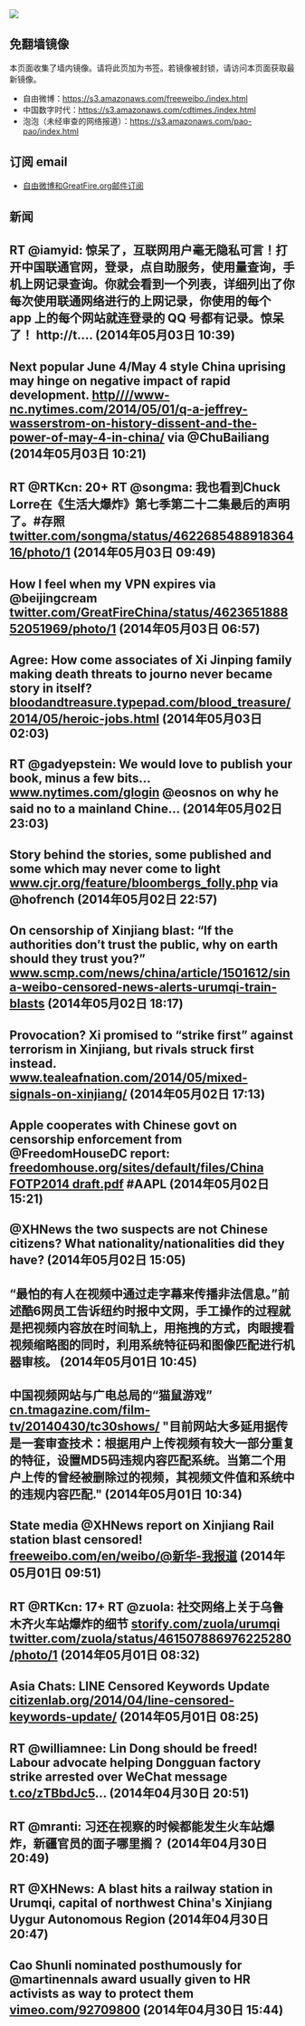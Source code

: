 <img src="https://raw.githubusercontent.com/greatfire/z/master/logos.gif" />

## 免翻墙镜像
本页面收集了墙内镜像。请将此页加为书签。若镜像被封锁，请访问本页面获取最新镜像。
* 自由微博：https://s3.amazonaws.com/freeweibo./index.html
* 中国数字时代：https://s3.amazonaws.com/cdtimes./index.html
* 泡泡（未经审查的网络报道）：https://s3.amazonaws.com/pao-pao/index.html

## 订阅 email
* <a href="https://greatfire.us7.list-manage.com/subscribe?u=854fca58782082e0cbdf204a0&id=c78949b93c">自由微博和GreatFire.org邮件订阅</a>
		
## 新闻
RT @iamyid: 惊呆了，互联网用户毫无隐私可言！打开中国联通官网，登录，点自助服务，使用量查询，手机上网记录查询。你就会看到一个列表，详细列出了你每次使用联通网络进行的上网记录，你使用的每个 app 上的每个网站就连登录的 QQ 号都有记录。惊呆了！ http://t.… (2014年05月03日 10:39)
 ---
Next popular June 4/May 4 style China uprising may hinge on negative impact of rapid development. <a href="HTTP://http:////www-nc.nytimes.com/2014/05/01/q-a-jeffrey-wasserstrom-on-history-dissent-and-the-power-of-may-4-in-china/?=_php=true&_type=blogs&_php=true&_type=blogs&_php=true&_type=blogs&_php=true&_type=blogs&_php=true&_type=blogs&_php=true&_type=blogs&_php=true&_type=blogs&_r=6&utm_content=bufferd4a90&utm_medium=social&utm_source=twitter.com&utm_campaign=buffer&">http////www-nc.nytimes.com/2014/05/01/q-a-jeffrey-wasserstrom-on-history-dissent-and-the-power-of-may-4-in-china/</a> via @ChuBailiang (2014年05月03日 10:21)
 ---
RT @RTKcn: 20+ RT @songma: 我也看到Chuck Lorre在《生活大爆炸》第七季第二十二集最后的声明了。#存照 <a href="https://twitter.com/songma/status/462268548891836416/photo/1">twitter.com/songma/status/462268548891836416/photo/1</a> (2014年05月03日 09:49)
 ---
How I feel when my VPN expires via @beijingcream <a href="https://twitter.com/GreatFireChina/status/462365188852051969/photo/1">twitter.com/GreatFireChina/status/462365188852051969/photo/1</a> (2014年05月03日 06:57)
 ---
Agree: How come associates of Xi Jinping family making death threats to journo never became story in itself? <a href="http://bloodandtreasure.typepad.com/blood_treasure/2014/05/heroic-jobs.html?utm_content=buffer70cac&utm_medium=social&utm_source=twitter.com&utm_campaign=buffer">bloodandtreasure.typepad.com/blood_treasure/2014/05/heroic-jobs.html</a> (2014年05月03日 02:03)
 ---
RT @gadyepstein: We would love to publish your book, minus a few bits… <a href="http://www.nytimes.com/glogin?mobile=1&URI=http%3A%2F%2Fmobile.nytimes.com%2F2014%2F05%2F03%2Fopinion%2Fsunday%2Fchinas-censored-world.html">www.nytimes.com/glogin</a> @eosnos on why he said no to a mainland Chine… (2014年05月02日 23:03)
 ---
Story behind the stories, some published and some which may never come to light <a href="http://www.cjr.org/feature/bloombergs_folly.php">www.cjr.org/feature/bloombergs_folly.php</a> via @hofrench (2014年05月02日 22:57)
 ---
On censorship of Xinjiang blast: “If the authorities don’t trust the public, why on earth should they trust you?” <a href="http://www.scmp.com/news/china/article/1501612/sina-weibo-censored-news-alerts-urumqi-train-blasts?utm_content=buffer0e688&utm_medium=social&utm_source=twitter.com&utm_campaign=buffer">www.scmp.com/news/china/article/1501612/sina-weibo-censored-news-alerts-urumqi-train-blasts</a> (2014年05月02日 18:17)
 ---
Provocation? Xi promised to “strike first” against terrorism in Xinjiang, but rivals struck first instead. <a href="http://www.tealeafnation.com/2014/05/mixed-signals-on-xinjiang/?utm_content=buffer5f2c3&utm_medium=social&utm_source=twitter.com&utm_campaign=buffer#sthash.W2J4cHp2.dpuf">www.tealeafnation.com/2014/05/mixed-signals-on-xinjiang/</a> (2014年05月02日 17:13)
 ---
Apple cooperates with Chinese govt on censorship enforcement from @FreedomHouseDC report: <a href="http://freedomhouse.org/sites/default/files/China%20FOTP2014%20draft.pdf">freedomhouse.org/sites/default/files/China FOTP2014 draft.pdf</a> #AAPL (2014年05月02日 15:21)
 ---
@XHNews the two suspects are not Chinese citizens? What nationality/nationalities did they have? (2014年05月02日 15:05)
 ---
“最怕的有人在视频中通过走字幕来传播非法信息。”前述酷6网员工告诉纽约时报中文网，手工操作的过程就是把视频内容放在时间轨上，用拖拽的方式，肉眼搜看视频缩略图的同时，利用系统特征码和图像匹配进行机器审核。 (2014年05月01日 10:45)
 ---
中国视频网站与广电总局的“猫鼠游戏” <a href="http://cn.tmagazine.com/film-tv/20140430/tc30shows/">cn.tmagazine.com/film-tv/20140430/tc30shows/</a>
"目前网站大多延用据传是一套审查技术：根据用户上传视频有较大一部分重复的特征，设置MD5码违规内容匹配系统。当第二个用户上传的曾经被删除过的视频，其视频文件值和系统中的违规内容匹配." (2014年05月01日 10:34)
 ---
State media @XHNews report on Xinjiang Rail station blast censored! <a href="https://freeweibo.com/en/weibo/%40%E6%96%B0%E5%8D%8E-%E6%88%91%E6%8A%A5%E9%81%93">freeweibo.com/en/weibo/@新华-我报道</a> (2014年05月01日 09:51)
 ---
RT @RTKcn: 17+ RT @zuola: 社交网络上关于乌鲁木齐火车站爆炸的细节 <a href="https://storify.com/zuola/urumqi">storify.com/zuola/urumqi</a> <a href="https://twitter.com/zuola/status/461507886976225280/photo/1">twitter.com/zuola/status/461507886976225280/photo/1</a> (2014年05月01日 08:32)
 ---
Asia Chats: LINE Censored Keywords Update <a href="https://citizenlab.org/2014/04/line-censored-keywords-update/">citizenlab.org/2014/04/line-censored-keywords-update/</a> (2014年05月01日 08:25)
 ---
RT @williamnee: Lin Dong should be freed! Labour advocate helping Dongguan factory strike arrested over WeChat message <a href="http://t.co/zTBbdJc5">t.co/zTBbdJc5</a>… (2014年04月30日 20:51)
 ---
RT @mranti: 习还在视察的时候都能发生火车站爆炸，新疆官员的面子哪里搁？ (2014年04月30日 20:49)
 ---
RT @XHNews: A blast hits a railway station in Urumqi, capital of northwest China's Xinjiang Uygur Autonomous Region (2014年04月30日 20:47)
 ---
Cao Shunli nominated posthumously for @martinennals award usually given to HR activists as way to protect them <a href="http://vimeo.com/92709800">vimeo.com/92709800</a> (2014年04月30日 15:44)
 ---

